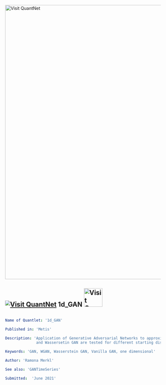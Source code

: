 [<img src="https://github.com/QuantLet/Styleguide-and-FAQ/blob/master/pictures/banner.png" width="888" alt="Visit QuantNet">](http://quantlet.de/)

## [<img src="https://github.com/QuantLet/Styleguide-and-FAQ/blob/master/pictures/qloqo.png" alt="Visit QuantNet">](http://quantlet.de/) **1d_GAN** [<img src="https://github.com/QuantLet/Styleguide-and-FAQ/blob/master/pictures/QN2.png" width="60" alt="Visit QuantNet 2.0">](http://quantlet.de/)

```yaml

Name of Quantlet: '1d_GAN'

Published in: 'Metis'

Description: 'Application of Generative Adversarial Networks to approximate a one dimensional standard normal distribution. Both Vanilla GAN 
              and Wassersetin GAN are tested for different starting distributions and visualized.'

Keywords: 'GAN, WGAN, Wasserstein GAN, Vanilla GAN, one dimensional' 

Author: 'Ramona Merkl'

See also: 'GANTimeSeries'

Submitted:  'June 2021'

```